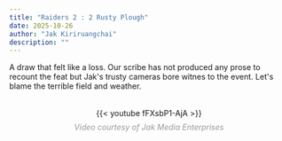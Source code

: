 ```yaml
---
title: "Raiders 2 : 2 Rusty Plough"
date: 2025-10-26
author: "Jak Kiriruangchai"
description: ""
---
```



A draw that felt like a loss. Our scribe has not produced any prose to recount the feat but Jak's trusty cameras bore witnes to the event. Let's blame the terrible field and weather.

<figure style="text-align: center; margin: 2rem 0;">
  <div style="max-width: 800px; margin: 0 auto;">
    {{< youtube fFXsbP1-AjA >}}
  </div>
  <figcaption style="margin-top: 0.5rem; font-style: italic; color: #999;">Video courtesy of Jak Media Enterprises</figcaption>
</figure>